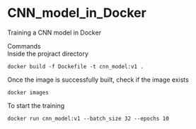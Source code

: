# CNN_model_in_Docker
Training a CNN model in Docker</br>

Commands</br>
Inside the projract directory</br>

```
docker build -f Dockefile -t cnn_model:v1 .
```
Once the image is successfully built, check if the image exists

```
docker images
```

To start the training

```
docker run cnn_model:v1 --batch_size 32 --epochs 10
```

